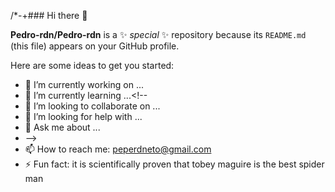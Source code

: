 /*-+### Hi there 👋


**Pedro-rdn/Pedro-rdn** is a ✨ _special_ ✨ repository because its `README.md` (this file) appears on your GitHub profile.

Here are some ideas to get you started:

- 🔭 I’m currently working on ...
- 🌱 I’m currently learning ...<!-- 
- 👯 I’m looking to collaborate on ...
- 🤔 I’m looking for help with ...
- 💬 Ask me about ...  
- -->
- 📫 How to reach me: peperdneto@gmail.com
- ⚡ Fun fact: it is scientifically proven that tobey maguire is the best spider man

